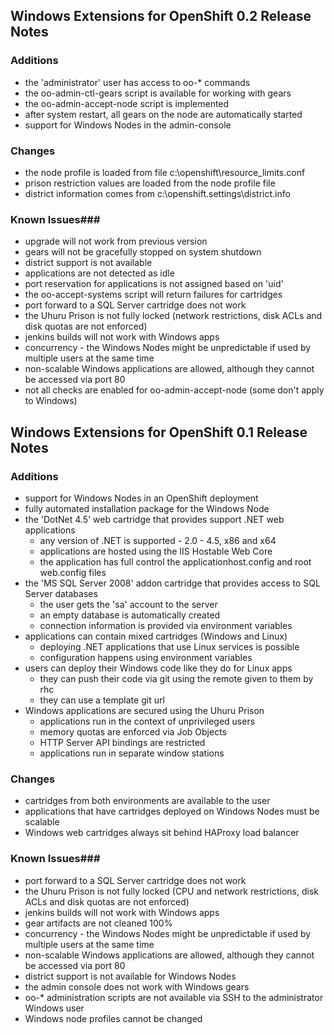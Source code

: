 ## Windows Extensions for OpenShift 0.2 Release Notes ##

### Additions ###

- the 'administrator' user has access to oo-* commands
- the oo-admin-ctl-gears script is available for working with gears
- the oo-admin-accept-node script is implemented
- after system restart, all gears on the node are automatically started
- support for Windows Nodes in the admin-console

### Changes ###

- the node profile is loaded from file c:\openshift\resource_limits.conf
- prison restriction values are loaded from the node profile file
- district information comes from c:\openshift\.settings\district.info

### Known Issues###

- upgrade will not work from previous version
- gears will not be gracefully stopped on system shutdown
- district support is not available
- applications are not detected as idle
- port reservation for applications is not assigned based on 'uid'
- the oo-accept-systems script will return failures for cartridges
- port forward to a SQL Server cartridge does not work
- the Uhuru Prison is not fully locked (network restrictions, disk ACLs and disk quotas are not enforced)
- jenkins builds will not work with Windows apps
- concurrency - the Windows Nodes might be unpredictable if used by multiple users at the same time
- non-scalable Windows applications are allowed, although they cannot be accessed via port 80
- not all checks are enabled for oo-admin-accept-node (some don't apply to Windows)

## Windows Extensions for OpenShift 0.1 Release Notes ##

### Additions ###

- support for Windows Nodes in an OpenShift deployment
- fully automated installation package for the Windows Node
- the 'DotNet 4.5' web cartridge that provides support .NET web applications
	- any version of .NET is supported - 2.0 - 4.5, x86 and x64
	- applications are hosted using the IIS Hostable Web Core
	- the application has full control the applicationhost.config and root web.config files
- the 'MS SQL Server 2008' addon cartridge that provides access to SQL Server databases
	- the user gets the 'sa' account to the server
	- an empty database is automatically created
	- connection information is provided via environment variables
- applications can contain mixed cartridges (Windows and Linux)
	- deploying .NET applications that use Linux services is possible
	- configuration happens using environment variables
- users can deploy their Windows code like they do for Linux apps
	- they can push their code via git using the remote given to them by rhc
	- they can use a template git url
- Windows applications are secured using the Uhuru Prison
	- applications run in the context of unprivileged users
	- memory quotas are enforced via Job Objects
	- HTTP Server API bindings are restricted
	- applications run in separate window stations

### Changes ###

- cartridges from both environments are available to the user
- applications that have cartridges deployed on Windows Nodes must be scalable
- Windows web cartridges always sit behind HAProxy load balancer

### Known Issues###

- port forward to a SQL Server cartridge does not work
- the Uhuru Prison is not fully locked (CPU and network restrictions, disk ACLs and disk quotas are not enforced)
- jenkins builds will not work with Windows apps
- gear artifacts are not cleaned 100%
- concurrency - the Windows Nodes might be unpredictable if used by multiple users at the same time
- non-scalable Windows applications are allowed, although they cannot be accessed via port 80
- district support is not available for Windows Nodes
- the admin console does not work with Windows gears
- oo-* administration scripts are not available via SSH to the administrator Windows user
- Windows node profiles cannot be changed